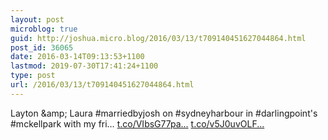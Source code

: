 ```yaml
---
layout: post
microblog: true
guid: http://joshua.micro.blog/2016/03/13/t709140451627044864.html
post_id: 36065
date: 2016-03-14T09:13:53+1100
lastmod: 2019-07-30T17:41:24+1100
type: post
url: /2016/03/13/t709140451627044864.html
---
```

Layton &amp;amp; Laura #marriedbyjosh on #sydneyharbour in #darlingpoint's #mckellpark with my fri… [t.co/VIbsG77pa...](https://t.co/VIbsG77pa5) [t.co/v5J0uvOLF...](https://t.co/v5J0uvOLFS)
